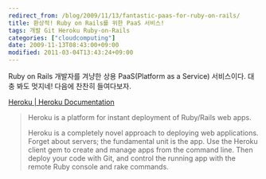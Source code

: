 ```yaml
---
redirect_from: /blog/2009/11/13/fantastic-paas-for-ruby-on-rails/
title: 환상적! Ruby on Rails를 위한 PaaS 서비스!
tags: 개발 Git Heroku Ruby-on-Rails
categories: ["cloudcomputing"]
date: 2009-11-13T08:43:00+09:00
modified: 2011-03-04T13:43:24+09:00
---
```

Ruby on Rails 개발자를 겨냥한 상용 PaaS(Platform as a Service)
서비스이다. 대충 봐도 멋지네! 다음에 찬찬히 들여다보자.

[Heroku \| Heroku Documentation](http://docs.heroku.com/)

> Heroku is a platform for instant deployment of Ruby/Rails web apps.  
>   
> Heroku is a completely novel approach to deploying web applications. Forget about servers; the fundamental unit is the app. Use the Heroku client gem to create and manage apps from the command line. Then deploy your code with Git, and control the running app with the remote Ruby console and rake commands.

